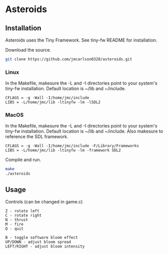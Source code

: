 # Asteroids

## Installation

Asteroids uses the Tiny Framework. See tiny-fw README for installation.

Download the source.
```bash
git clone https://github.com/jmcarlson0320/asteroids.git
```

### Linux

In the Makefile, makesure the -L and -I directories point to your system's tiny-fw installation. Default location is ~/lib and ~/include.
```make
CFLAGS = -g -Wall -I/home/jmc/include
LIBS = -L/home/jmc/lib -ltinyfw -lm -lSDL2
```

### MacOS

In the Makefile, makesure the -L and -I directories point to your system's tiny-fw installation. Default location is ~/lib and ~/include.
Also makesure to reference the SDL framework.
```make
CFLAGS = -g -Wall -I/home/jmc/include -F/Library/Frameworks
LIBS = -L/home/jmc/lib -ltinyfw -lm -framework SDL2
```

Compile and run.
```bash
make
./asteroids
```

## Usage

Controls (can be changed in game.c)
```
Z - rotate left
C - rotate right
N - thrust
M - fire
Q - quit

B - toggle software bloom effect
UP/DOWN - adjust bloom spread
LEFT/RIGHT - adjust bloom intensity
```
